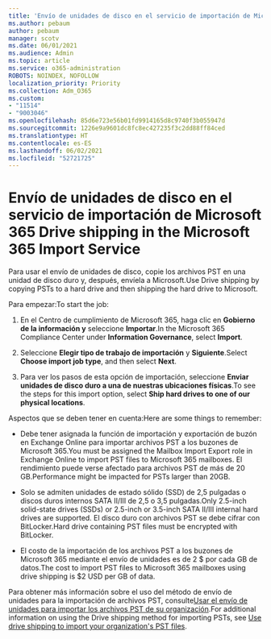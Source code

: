 ```yaml
---
title: 'Envío de unidades de disco en el servicio de importación de Microsoft 365 '
ms.author: pebaum
author: pebaum
manager: scotv
ms.date: 06/01/2021
ms.audience: Admin
ms.topic: article
ms.service: o365-administration
ROBOTS: NOINDEX, NOFOLLOW
localization_priority: Priority
ms.collection: Adm_O365
ms.custom:
- "11514"
- "9003046"
ms.openlocfilehash: 85d6e723e56b01fd9914165d8c9740f3b055947d
ms.sourcegitcommit: 1226e9a9601dc8fc8ec427235f3c2dd88ff84ced
ms.translationtype: HT
ms.contentlocale: es-ES
ms.lasthandoff: 06/02/2021
ms.locfileid: "52721725"
---
```

# <a name="drive-shipping-in-the-microsoft-365-import-service"></a><span data-ttu-id="72899-102">Envío de unidades de disco en el servicio de importación de Microsoft 365 </span><span class="sxs-lookup"><span data-stu-id="72899-102">Drive shipping in the Microsoft 365 Import Service</span></span>

<span data-ttu-id="72899-103">Para usar el envío de unidades de disco, copie los archivos PST en una unidad de disco duro y, después, envíela a Microsoft.</span><span class="sxs-lookup"><span data-stu-id="72899-103">Use Drive shipping by copying PSTs to a hard drive and then shipping the hard drive to Microsoft.</span></span>

<span data-ttu-id="72899-104">Para empezar:</span><span class="sxs-lookup"><span data-stu-id="72899-104">To start the job:</span></span>

1. <span data-ttu-id="72899-105">En el Centro de cumplimiento de Microsoft 365, haga clic en **Gobierno de la información y** seleccione **Importar**.</span><span class="sxs-lookup"><span data-stu-id="72899-105">In the Microsoft 365 Compliance Center under **Information Governance**, select **Import**.</span></span>

1. <span data-ttu-id="72899-106">Seleccione **Elegir tipo de trabajo de importación** y **Siguiente**.</span><span class="sxs-lookup"><span data-stu-id="72899-106">Select **Choose import job type**, and then select **Next**.</span></span>

1. <span data-ttu-id="72899-107">Para ver los pasos de esta opción de importación, seleccione **Enviar unidades de disco duro a una de nuestras ubicaciones físicas**.</span><span class="sxs-lookup"><span data-stu-id="72899-107">To see the steps for this import option, select **Ship hard drives to one of our physical locations**.</span></span>

<span data-ttu-id="72899-108">Aspectos que se deben tener en cuenta:</span><span class="sxs-lookup"><span data-stu-id="72899-108">Here are some things to remember:</span></span>

- <span data-ttu-id="72899-109">Debe tener asignada la función de importación y exportación de buzón en Exchange Online para importar archivos PST a los buzones de Microsoft 365.</span><span class="sxs-lookup"><span data-stu-id="72899-109">You must be assigned the Mailbox Import Export role in Exchange Online to import PST files to Microsoft 365 mailboxes.</span></span>
<span data-ttu-id="72899-110">El rendimiento puede verse afectado para archivos PST de más de 20 GB.</span><span class="sxs-lookup"><span data-stu-id="72899-110">Performance might be impacted for PSTs larger than 20GB.</span></span>

- <span data-ttu-id="72899-111">Solo se admiten unidades de estado sólido (SSD) de 2,5 pulgadas o discos duros internos SATA II/III de 2,5 o 3,5 pulgadas.</span><span class="sxs-lookup"><span data-stu-id="72899-111">Only 2.5-inch solid-state drives (SSDs) or 2.5-inch or 3.5-inch SATA II/III internal hard drives are supported.</span></span>
<span data-ttu-id="72899-112">El disco duro con archivos PST se debe cifrar con BitLocker.</span><span class="sxs-lookup"><span data-stu-id="72899-112">Hard drive containing PST files must be encrypted with BitLocker.</span></span>

- <span data-ttu-id="72899-113">El costo de la importación de los archivos PST a los buzones de Microsoft 365 mediante el envío de unidades es de 2 $ por cada GB de datos.</span><span class="sxs-lookup"><span data-stu-id="72899-113">The cost to import PST files to Microsoft 365 mailboxes using drive shipping is $2 USD per GB of data.</span></span>

<span data-ttu-id="72899-114">Para obtener más información sobre el uso del método de envío de unidades para la importación de archivos PST, consulte[Usar el envío de unidades para importar los archivos PST de su organización](/microsoft-365/compliance/use-drive-shipping-to-import-pst-files-to-office-365).</span><span class="sxs-lookup"><span data-stu-id="72899-114">For additional information on using the Drive shipping method for importing PSTs, see [Use drive shipping to import your organization's PST files](/microsoft-365/compliance/use-drive-shipping-to-import-pst-files-to-office-365).</span></span>